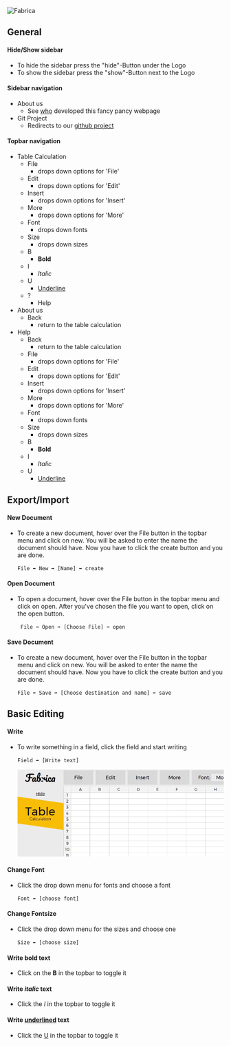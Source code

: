 ![Fabrica][logo]
## General
#### Hide/Show sidebar
+ To hide the sidebar press the "hide"-Button under the Logo
+ To show the sidebar press the "show"-Button next to the Logo
#### Sidebar navigation
+ About us
    + See [who][about us] developed this fancy pancy webpage
+ Git Project
    + Redirects to our [github project][git project]
#### Topbar navigation
+ Table Calculation
    + File
        + drops down options for 'File'
    + Edit
        + drops down options for 'Edit'
    + Insert
        + drops down options for 'Insert'
    + More
        + drops down options for 'More'
    + Font
        + drops down fonts
    + Size
        + drops down sizes
    + B
        + __Bold__
    + I
        + *Italic*
    + U
        + <u>Underline</u>
    + ?
        + Help
+ About us
    + Back
        + return to the table calculation
+ Help
    + Back
        + return to the table calculation
    + File
        + drops down options for 'File'
    + Edit
        + drops down options for 'Edit'
    + Insert
        + drops down options for 'Insert'
    + More
        + drops down options for 'More'
    + Font
        + drops down fonts
    + Size
        + drops down sizes
    + B
        + __Bold__
    + I
        + *Italic*
    + U
        + <span style="text-decoration:underline">Underline</span>
    
## Export/Import
#### New Document
+ To create a new document, hover over the File button in the topbar menu and click on new. You will be asked to enter the name the document should have. Now you have to click the create button and you are done.

    ```
    File ➡ New ➡ [Name] ➡ create
#### Open Document
+ To open a document, hover over the File button in the topbar menu and click on open. After you've chosen the file you want to open, click on the open button.
        
    ```
     File ➡ Open ➡ [Choose File] ➡ open
#### Save Document
+ To create a new document, hover over the File button in the topbar menu and click on new. You will be asked to enter the name the document should have. Now you have to click the create button and you are done.

    ```
    File ➡ Save ➡ [Choose destination and name] ➡ save
## Basic Editing
#### Write
+ To write something in a field, click the field and start writing
    ```    
    Field ➡ [Write text]
    ```
    ![writeText][writeText]
#### Change Font
+ Click the drop down menu for fonts and choose a font
    ```   
    Font ➡ [choose font]
#### Change Fontsize
+ Click the drop down menu for the sizes and choose one
    ```
    Size ➡ [choose size]
#### Write __bold__ text
+ Click on the __B__ in the topbar to toggle it
#### Write _italic_ text
+ Click the _I_ in the topbar to toggle it
#### Write <u>underlined</u> text
+ Click the <span style="text-decoration:underline">U</span> in the topbar to toggle it

[logo]: https://fabrica-devs.github.io/fabrica/media/FabricaLogo.png
[about us]: https://fabrica-devs.github.io/fabrica/?p=about "About us"
[git project]: https://github.com/fabrica-devs/fabrica "Fabrica"
[writeText]: https://raw.githubusercontent.com/fabrica-devs/fabrica/41650ba294b4cb54c3b81ba6f97da5bcc7ac5625/media/gifsHelpsite/WriteText.gif